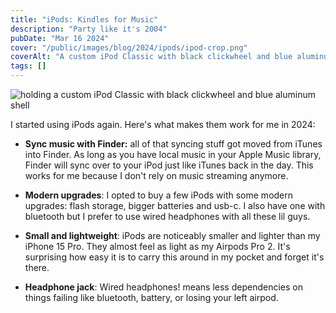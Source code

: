 ```yaml
---
title: "iPods: Kindles for Music"
description: "Party like it's 2004"
pubDate: "Mar 16 2024"
cover: "/public/images/blog/2024/ipods/ipod-crop.png"
coverAlt: "A custom iPod Classic with black clickwheel and blue aluminum shell"
tags: []
---
```


![holding a custom iPod Classic with black clickwheel and blue aluminum shell](/images/blog/2024/ipods/ipod-hand.png)

I started using iPods again. Here's what makes them work for me in 2024:

- **Sync music with Finder:** all of that syncing stuff got moved from iTunes into Finder. As long as you have local music in your Apple Music library, Finder will sync over to your iPod just like iTunes back in the day. This works for me because I don't rely on music streaming anymore.

- **Modern upgrades**: I opted to buy a few iPods with some modern upgrades: flash storage, bigger batteries and usb-c. I also have one with bluetooth but I prefer to use wired headphones with all these lil guys.

- **Small and lightweight**: iPods are noticeably smaller and lighter than my iPhone 15 Pro. They almost feel as light as my Airpods Pro 2. It's surprising how easy it is to carry this around in my pocket and forget it's there.

- **Headphone jack**: Wired headphones! means less dependencies on things failing like bluetooth, battery, or losing your left airpod.

